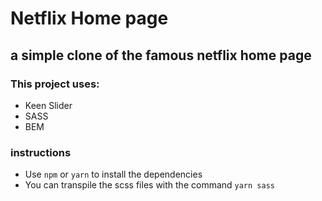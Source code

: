 # Netflix Home page

## a simple clone of the famous netflix home page

### This project uses:
- Keen Slider
- SASS
- BEM 

### instructions
  - Use `npm` or `yarn` to install the dependencies
  - You can transpile the scss files with the command `yarn sass`
